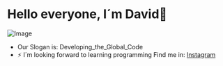 # Hello everyone, I´m David👋

 ![Image](https://github.com/user-attachments/assets/49050b25-bce5-415e-8520-671215bded5b)

 - Our Slogan is: Developing_the_Global_Code
- ⚡ I´m looking forward to learning programming
  Find me in:
  [Instagram]()
